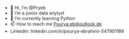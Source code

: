 - 👋 Hi, I’m @Pryeb
- 👀 I’m a junior data anylyst
- 🌱 I’m currently learning Python
- 📫 How to reach me Pourya.eb@outlook.de
- Linkedin: linkedin.com/in/pourya-ebrahimi-547901189

<!---
Prjects links Tableau:
1.2018 US Influenza Season staff Planning
https://public.tableau.com/views/2018USInfluenzaSeasonstaffPlanning/Story1?:language=de-DE&:display_count=n&:origin=viz_share_link
--->

